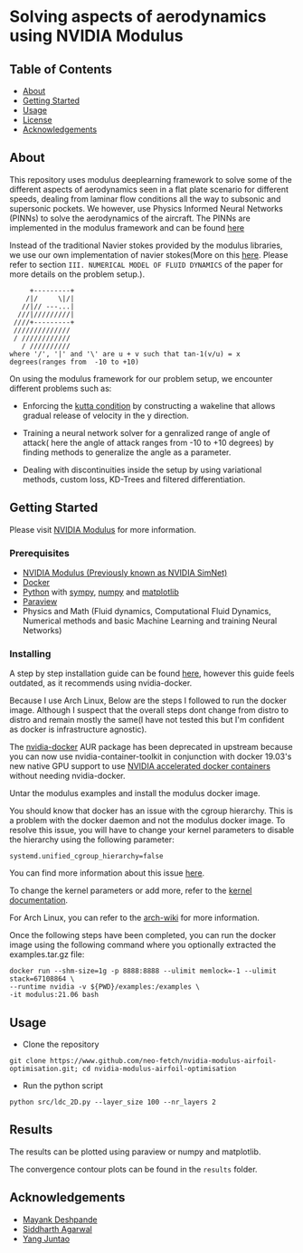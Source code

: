 # Solving aspects of aerodynamics using NVIDIA Modulus

## Table of Contents

- [About](#about)
- [Getting Started](#getting_started)
- [Usage](#usage)
- [License](https://github.com/neo-fetch/nvidia-modulus-airfoil-optimisation/blob/master/LICENSE)
- [Acknowledgements](#acknowledgements)

## About <a name = "about"></a>

This repository uses modulus deeplearning framework to solve some of the different aspects of aerodynamics seen in a flat plate scenario for different speeds, dealing from laminar flow conditions all the way to subsonic and supersonic pockets. We however, use Physics Informed Neural Networks (PINNs) to solve the aerodynamics of the aircraft. The PINNs are implemented in the modulus framework and can be found [here](https://docs.nvidia.com/deeplearning/modulus/)

Instead of the traditional Navier stokes provided by the modulus libraries, we use our own implementation of navier stokes(More on this [here](https://ieeexplore.ieee.org/document/9003058). Please refer to section `III. NUMERICAL MODEL OF FLUID DYNAMICS` of the paper for more details on the problem setup.).
```
     +---------+
    /|/     \|/|
   //|// ---...|
  ///|/////////|
 ////+---------+
 //////////////
 / ////////////
   / //////////
where '/', '|' and '\' are u + v such that tan-1(v/u) = x degrees(ranges from  -10 to +10)
```

On using the modulus framework for our problem setup, we encounter different problems such as:

- Enforcing the [kutta condition](https://en.wikipedia.org/wiki/Kutta_condition) by constructing a wakeline that allows gradual release of velocity in the y direction.

- Training a neural network solver for a genralized range of angle of attack( here the angle of attack ranges from -10 to +10 degrees) by finding methods to generalize the angle as a parameter.

- Dealing with discontinuities inside the setup by using variational methods, custom loss, KD-Trees and filtered differentiation.

## Getting Started <a name = "getting_started"></a>

Please visit [NVIDIA Modulus](https://developer.nvidia.com/modulus) for more information.

### Prerequisites

- [NVIDIA Modulus (Previously known as NVIDIA SimNet)](https://developer.nvidia.com/modulus)
- [Docker](https://www.docker.com/)
- [Python](https://www.python.org/) with [sympy](https://www.sympy.org/), [numpy](https://www.numpy.org/) and [matplotlib](https://matplotlib.org/)
- [Paraview](https://www.paraview.org/)
- Physics and Math (Fluid dynamics, Computational Fluid Dynamics, Numerical methods and basic Machine Learning and training Neural Networks)

### Installing

A step by step installation guide can be found [here](#getting_started), however this guide feels outdated, as it recommends using nvidia-docker. 

Because I use Arch Linux, Below are the steps I followed to run the docker image. Although I suspect that the overall steps dont change from distro to distro and remain mostly the same(I have not tested this but I'm confident as docker is infrastructure agnostic).

The [nvidia-docker](https://aur.archlinux.org/packages/nvidia-docker) AUR package has been deprecated in upstream because you can now use nvidia-container-toolkit in conjunction with docker 19.03's new native GPU support to use [NVIDIA accelerated docker containers](https://wiki.archlinux.org/title/Docker#Run_GPU_accelerated_Docker_containers_with_NVIDIA_GPUs) without needing nvidia-docker.

Untar the modulus examples and install the modulus docker image.

You should know that docker has an issue with the cgroup hierarchy. This is a problem with the docker daemon and not the modulus docker image. To resolve this issue, you will have to change your kernel parameters to disable the hierarchy using the following parameter:
```
systemd.unified_cgroup_hierarchy=false
```
You can find more information about this issue [here](https://bbs.archlinux.org/viewtopic.php?id=266915).

To change the kernel parameters or add more, refer to the [kernel documentation](https://www.kernel.org/doc/Documentation/sysctl/kernel.txt). 

For Arch Linux, you can refer to the [arch-wiki](https://wiki.archlinux.org/title/Kernel_parameters) for more information.

Once the following steps have been completed, you can run the docker image using the following command where you optionally extracted the examples.tar.gz file:

```
docker run --shm-size=1g -p 8888:8888 --ulimit memlock=-1 --ulimit stack=67108864 \
--runtime nvidia -v ${PWD}/examples:/examples \
-it modulus:21.06 bash
```

## Usage <a name = "usage"></a>

- Clone the repository
```
git clone https://www.github.com/neo-fetch/nvidia-modulus-airfoil-optimisation.git; cd nvidia-modulus-airfoil-optimisation
```
- Run the python script

```
python src/ldc_2D.py --layer_size 100 --nr_layers 2
```

## Results

The results can be plotted using paraview or numpy and matplotlib.

The convergence contour plots can be found in the `results` folder.

## Acknowledgements <a name = "acknowledgements"></a>

- [Mayank Deshpande](https://www.github.com/neo-fetch)
- [Siddharth Agarwal](https://www.linkedin.com/in/siddharthagarwal1089/)
- [Yang Juntao](https://sg.linkedin.com/in/yang-juntao-b0734359)
